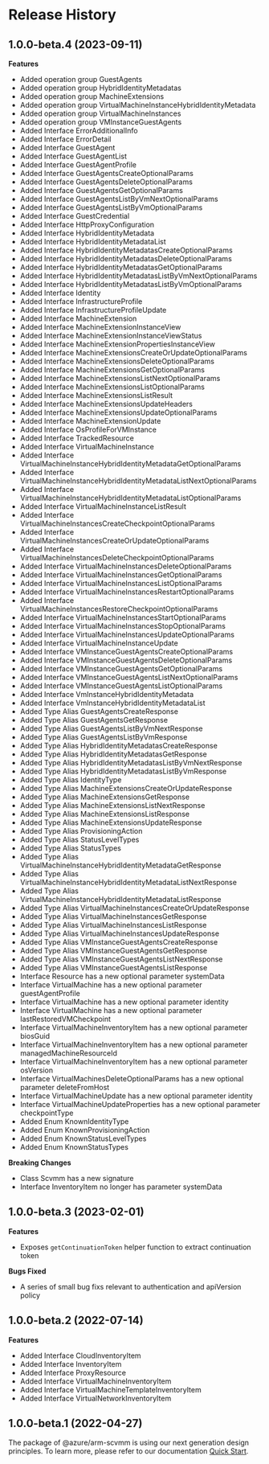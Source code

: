 # Release History
    
## 1.0.0-beta.4 (2023-09-11)
    
**Features**

  - Added operation group GuestAgents
  - Added operation group HybridIdentityMetadatas
  - Added operation group MachineExtensions
  - Added operation group VirtualMachineInstanceHybridIdentityMetadata
  - Added operation group VirtualMachineInstances
  - Added operation group VMInstanceGuestAgents
  - Added Interface ErrorAdditionalInfo
  - Added Interface ErrorDetail
  - Added Interface GuestAgent
  - Added Interface GuestAgentList
  - Added Interface GuestAgentProfile
  - Added Interface GuestAgentsCreateOptionalParams
  - Added Interface GuestAgentsDeleteOptionalParams
  - Added Interface GuestAgentsGetOptionalParams
  - Added Interface GuestAgentsListByVmNextOptionalParams
  - Added Interface GuestAgentsListByVmOptionalParams
  - Added Interface GuestCredential
  - Added Interface HttpProxyConfiguration
  - Added Interface HybridIdentityMetadata
  - Added Interface HybridIdentityMetadataList
  - Added Interface HybridIdentityMetadatasCreateOptionalParams
  - Added Interface HybridIdentityMetadatasDeleteOptionalParams
  - Added Interface HybridIdentityMetadatasGetOptionalParams
  - Added Interface HybridIdentityMetadatasListByVmNextOptionalParams
  - Added Interface HybridIdentityMetadatasListByVmOptionalParams
  - Added Interface Identity
  - Added Interface InfrastructureProfile
  - Added Interface InfrastructureProfileUpdate
  - Added Interface MachineExtension
  - Added Interface MachineExtensionInstanceView
  - Added Interface MachineExtensionInstanceViewStatus
  - Added Interface MachineExtensionPropertiesInstanceView
  - Added Interface MachineExtensionsCreateOrUpdateOptionalParams
  - Added Interface MachineExtensionsDeleteOptionalParams
  - Added Interface MachineExtensionsGetOptionalParams
  - Added Interface MachineExtensionsListNextOptionalParams
  - Added Interface MachineExtensionsListOptionalParams
  - Added Interface MachineExtensionsListResult
  - Added Interface MachineExtensionsUpdateHeaders
  - Added Interface MachineExtensionsUpdateOptionalParams
  - Added Interface MachineExtensionUpdate
  - Added Interface OsProfileForVMInstance
  - Added Interface TrackedResource
  - Added Interface VirtualMachineInstance
  - Added Interface VirtualMachineInstanceHybridIdentityMetadataGetOptionalParams
  - Added Interface VirtualMachineInstanceHybridIdentityMetadataListNextOptionalParams
  - Added Interface VirtualMachineInstanceHybridIdentityMetadataListOptionalParams
  - Added Interface VirtualMachineInstanceListResult
  - Added Interface VirtualMachineInstancesCreateCheckpointOptionalParams
  - Added Interface VirtualMachineInstancesCreateOrUpdateOptionalParams
  - Added Interface VirtualMachineInstancesDeleteCheckpointOptionalParams
  - Added Interface VirtualMachineInstancesDeleteOptionalParams
  - Added Interface VirtualMachineInstancesGetOptionalParams
  - Added Interface VirtualMachineInstancesListOptionalParams
  - Added Interface VirtualMachineInstancesRestartOptionalParams
  - Added Interface VirtualMachineInstancesRestoreCheckpointOptionalParams
  - Added Interface VirtualMachineInstancesStartOptionalParams
  - Added Interface VirtualMachineInstancesStopOptionalParams
  - Added Interface VirtualMachineInstancesUpdateOptionalParams
  - Added Interface VirtualMachineInstanceUpdate
  - Added Interface VMInstanceGuestAgentsCreateOptionalParams
  - Added Interface VMInstanceGuestAgentsDeleteOptionalParams
  - Added Interface VMInstanceGuestAgentsGetOptionalParams
  - Added Interface VMInstanceGuestAgentsListNextOptionalParams
  - Added Interface VMInstanceGuestAgentsListOptionalParams
  - Added Interface VmInstanceHybridIdentityMetadata
  - Added Interface VmInstanceHybridIdentityMetadataList
  - Added Type Alias GuestAgentsCreateResponse
  - Added Type Alias GuestAgentsGetResponse
  - Added Type Alias GuestAgentsListByVmNextResponse
  - Added Type Alias GuestAgentsListByVmResponse
  - Added Type Alias HybridIdentityMetadatasCreateResponse
  - Added Type Alias HybridIdentityMetadatasGetResponse
  - Added Type Alias HybridIdentityMetadatasListByVmNextResponse
  - Added Type Alias HybridIdentityMetadatasListByVmResponse
  - Added Type Alias IdentityType
  - Added Type Alias MachineExtensionsCreateOrUpdateResponse
  - Added Type Alias MachineExtensionsGetResponse
  - Added Type Alias MachineExtensionsListNextResponse
  - Added Type Alias MachineExtensionsListResponse
  - Added Type Alias MachineExtensionsUpdateResponse
  - Added Type Alias ProvisioningAction
  - Added Type Alias StatusLevelTypes
  - Added Type Alias StatusTypes
  - Added Type Alias VirtualMachineInstanceHybridIdentityMetadataGetResponse
  - Added Type Alias VirtualMachineInstanceHybridIdentityMetadataListNextResponse
  - Added Type Alias VirtualMachineInstanceHybridIdentityMetadataListResponse
  - Added Type Alias VirtualMachineInstancesCreateOrUpdateResponse
  - Added Type Alias VirtualMachineInstancesGetResponse
  - Added Type Alias VirtualMachineInstancesListResponse
  - Added Type Alias VirtualMachineInstancesUpdateResponse
  - Added Type Alias VMInstanceGuestAgentsCreateResponse
  - Added Type Alias VMInstanceGuestAgentsGetResponse
  - Added Type Alias VMInstanceGuestAgentsListNextResponse
  - Added Type Alias VMInstanceGuestAgentsListResponse
  - Interface Resource has a new optional parameter systemData
  - Interface VirtualMachine has a new optional parameter guestAgentProfile
  - Interface VirtualMachine has a new optional parameter identity
  - Interface VirtualMachine has a new optional parameter lastRestoredVMCheckpoint
  - Interface VirtualMachineInventoryItem has a new optional parameter biosGuid
  - Interface VirtualMachineInventoryItem has a new optional parameter managedMachineResourceId
  - Interface VirtualMachineInventoryItem has a new optional parameter osVersion
  - Interface VirtualMachinesDeleteOptionalParams has a new optional parameter deleteFromHost
  - Interface VirtualMachineUpdate has a new optional parameter identity
  - Interface VirtualMachineUpdateProperties has a new optional parameter checkpointType
  - Added Enum KnownIdentityType
  - Added Enum KnownProvisioningAction
  - Added Enum KnownStatusLevelTypes
  - Added Enum KnownStatusTypes

**Breaking Changes**

  - Class Scvmm has a new signature
  - Interface InventoryItem no longer has parameter systemData
    
## 1.0.0-beta.3 (2023-02-01)

**Features**

  - Exposes `getContinuationToken` helper function to extract continuation token

**Bugs Fixed**

  - A series of small bug fixs relevant to authentication and apiVersion policy

## 1.0.0-beta.2 (2022-07-14)
    
**Features**

  - Added Interface CloudInventoryItem
  - Added Interface InventoryItem
  - Added Interface ProxyResource
  - Added Interface VirtualMachineInventoryItem
  - Added Interface VirtualMachineTemplateInventoryItem
  - Added Interface VirtualNetworkInventoryItem
    
    
## 1.0.0-beta.1 (2022-04-27)

The package of @azure/arm-scvmm is using our next generation design principles. To learn more, please refer to our documentation [Quick Start](https://aka.ms/js-track2-quickstart).
